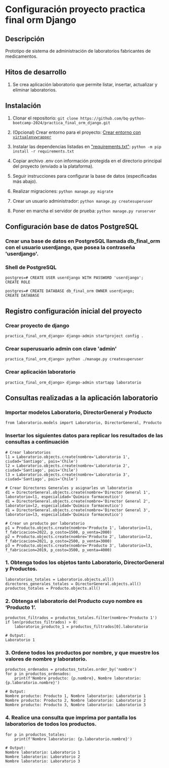 # Configuración proyecto practica final orm Django

## Descripción
Prototipo de sistema de administración de laboratorios fabricantes de medicamentos.

## Hitos de desarrollo
1. Se crea aplicación laboratorio que permite listar, insertar, actualizar y eliminar laboratorios.

## Instalación

1. Clonar el repositorio: `git clone https://github.com/bq-python-bootcamp-2024/practica_final_orm_django.git`

2. (Opcional) Crear entorno para el proyecto: [Crear entorno con `virtualenvwrapper`](https://virtualenvwrapper.readthedocs.io/en/latest/install.html)

3.  Instalar las dependencias listadas en ["requirements.txt"](requirements.txt): `python -m pip install -r requirements.txt`

2. Copiar archivo .env con información protegida en el directorio principal del proyecto (enviado a la plataforma).

3. Seguir instrucciones para configurar la base de datos (especificadas más abajo).

3. Realizar migraciones: `python manage.py migrate`

4. Crear un usuario administrador: `python manage.py createsuperuser`

5. Poner en marcha el servidor de prueba: `python manage.py runserver`
   
## Configuración base de datos PostgreSQL

### Crear una base de datos en PostgreSQL llamada db_final_orm con el usuario userdjango, que posea la contraseña 'userdjango'.

### Shell de PostgreSQL
```
postgres=# CREATE USER userdjango WITH PASSWORD 'userdjango';
CREATE ROLE
```

```
postgres=# CREATE DATABASE db_final_orm OWNER userdjango;
CREATE DATABASE
```

## Registro configuración inicial del proyecto
### Crear proyecto de django
```
practica_final_orm_django> django-admin startproject config .
```

### Crear superusuario admin con clave 'admin'
```
practica_final_orm_django> python ./manage.py createsuperuser
```

### Crear aplicación laboratorio
```
practica_final_orm_django> django-admin startapp laboratorio
```

## Consultas realizadas a la aplicación laboratorio

### Importar modelos Laboratorio, DirectorGeneral y Producto

```
from laboratorio.models import Laboratorio, DirectorGeneral, Producto
```

### Insertar los siguientes datos para replicar los resultados de las consultas a continuación
```
# Crear laboratorios
l1 = Laboratorio.objects.create(nombre='Laboratorio 1', ciudad='Santiago', pais='Chile')
l2 = Laboratorio.objects.create(nombre='Laboratorio 2', ciudad='Santiago', pais='Chile')
l3 = Laboratorio.objects.create(nombre='Laboratorio 3', ciudad='Santiago', pais='Chile')

# Crear Directores Generales y asignarles un laboratorio
d1 = DirectorGeneral.objects.create(nombre='Director General 1', laboratorio=l1, especialidad='Químico farmaceutico')
d1 = DirectorGeneral.objects.create(nombre='Director General 2', laboratorio=l2, especialidad='Químico farmaceutico')
d1 = DirectorGeneral.objects.create(nombre='Director General 3', laboratorio=l3, especialidad='Químico farmaceutico')

# Crear un producto por laboratorio
p1 = Producto.objects.create(nombre='Producto 1', laboratorio=l1, f_fabricacion=2022, p_costo=1500, p_venta=2000)
p2 = Producto.objects.create(nombre='Producto 2', laboratorio=l2, f_fabricacion=2021, p_costo=2500, p_venta=3000)
p3 = Producto.objects.create(nombre='Producto 3', laboratorio=l3, f_fabricacion=2019, p_costo=3500, p_venta=4000)

```

### 1. Obtenga todos los objetos tanto Laboratorio, DirectorGeneral y Productos.
```
laboratorios_totales = Laboratorio.objects.all()
directores_generales_totales = DirectorGeneral.objects.all()
productos_totales = Producto.objects.all()
```
### 2. Obtenga el laboratorio del Producto cuyo nombre es ‘Producto 1’.
```
productos_filtrados = productos_totales.filter(nombre='Producto 1')
if len(productos_filtrados) > 0:
    laboratorio_producto_1 = productos_filtrados[0].laboratorio
```
```
# Output:
Laboratorio 1
```
### 3. Ordene todos los productos por nombre, y que muestre los valores de nombre y laboratorio.
```
productos_ordenados = productos_totales.order_by('nombre')
for p in productos_ordenados:
    print(f'Nombre producto: {p.nombre}, Nombre laboratorio: {p.laboratorio.nombre}')
```
```
# Output:
Nombre producto: Producto 1, Nombre laboratorio: Laboratorio 1
Nombre producto: Producto 2, Nombre laboratorio: Laboratorio 2
Nombre producto: Producto 3, Nombre laboratorio: Laboratorio 3
```
### 4. Realice una consulta que imprima por pantalla los laboratorios de todos los productos.
```
for p in productos_totales:
    print(f'Nombre laboratorio: {p.laboratorio.nombre}')
```
```
# Output:
Nombre laboratorio: Laboratorio 1
Nombre laboratorio: Laboratorio 2
Nombre laboratorio: Laboratorio 3
```